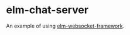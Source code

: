 # elm-chat-server

An example of using [elm-websocket-framework](https://github.com/billstclair/elm-websocket-framework).

